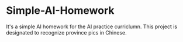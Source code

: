 # Simple-AI-Homework
It's a simple AI homework for the AI practice curriclumn. This project is designated to recognize province pics in Chinese.
